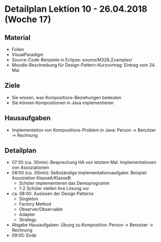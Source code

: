 Detailplan Lektion 10 - 26.04.2018 (Woche 17)
===========================================

Material
--------
* Folien
* VisualParadigm
* Source-Code-Beispiele in Eclipse: source/M326_Examples/
* Moodle-Beschreibung für Design-Pattern-Kurzvortrag: Eintrag vom 24. Mai


Ziele
-----
* Sie wissen, was Kompositions-Beziehungen bedeuten
* Sie können Kompositionen in Java implementieren

Hausaufgaben
---------------

* Implementation von Kompositions-Problem in Java: Person -> Benutzer -> Rechnung


Detailplan
----------

* 07:30 (ca. 30min): Besprechung HA von letztem Mal: Implementationen von Assoziationen
* 08:00 (ca. 30min): Selbständige Implementationsaufgabe: Beispiel Assoziation KlasseA/KlasseB:
  * Schüler implementieren das Demoprogramm
  * 1-2 Schüler stellen ihre Lösung vor
* ca. 08:00: Auslosen der Design Patterns
  * Singleton
  * Factory Method
  * Observer/Observable
  * Adapter
  * Strategy
* Abgabe Hausaufgaben: Übung zu Komposition: Person -> Benutzer -> Rechnung
* 09:05: Ende
